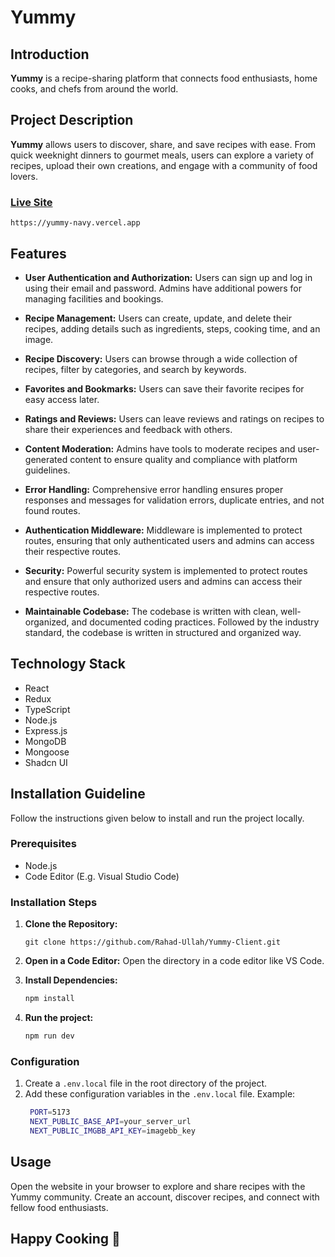 # Yummy

## Introduction

**Yummy** is a recipe-sharing platform that connects food enthusiasts, home cooks, and chefs from around the world.

## Project Description

**Yummy** allows users to discover, share, and save recipes with ease. From quick weeknight dinners to gourmet meals, users can explore a variety of recipes, upload their own creations, and engage with a community of food lovers.

### [Live Site](https://yummy-navy.vercel.app)

```plaintext
https://yummy-navy.vercel.app
   ```

## Features

- **User Authentication and Authorization:**
  Users can sign up and log in using their email and password. Admins have additional powers for managing facilities and bookings.

- **Recipe Management:**
    Users can create, update, and delete their recipes, adding details such as ingredients, steps, cooking time, and an image.

- **Recipe Discovery:**
  Users can browse through a wide collection of recipes, filter by categories, and search by keywords.

- **Favorites and Bookmarks:**
  Users can save their favorite recipes for easy access later.

- **Ratings and Reviews:**
  Users can leave reviews and ratings on recipes to share their experiences and feedback with others.

- **Content Moderation:**
  Admins have tools to moderate recipes and user-generated content to ensure quality and compliance with platform guidelines.

- **Error Handling:**
  Comprehensive error handling ensures proper responses and messages for validation errors, duplicate entries, and not found routes.

- **Authentication Middleware:**
  Middleware is implemented to protect routes, ensuring that only authenticated users and admins can access their respective routes.

- **Security:**
  Powerful security system is implemented to protect routes and ensure that only authorized users and admins can access their respective routes.

- **Maintainable Codebase:**
  The codebase is written with clean, well-organized, and documented coding practices. Followed by the industry standard, the codebase is written in structured and organized way.

## Technology Stack

- React
- Redux
- TypeScript
- Node.js
- Express.js
- MongoDB
- Mongoose
- Shadcn UI

## Installation Guideline

Follow the instructions given below to install and run the project locally.

### Prerequisites

- Node.js
- Code Editor (E.g. Visual Studio Code)

### Installation Steps

1. **Clone the Repository:**

   ```base
   git clone https://github.com/Rahad-Ullah/Yummy-Client.git
   ```

2. **Open in a Code Editor:**
   Open the directory in a code editor like VS Code.
3. **Install Dependencies:**

   ```markdown
   npm install
   ```

4. **Run the project:**

   ```markdown
   npm run dev
   ```

### Configuration

1. Create a `.env.local` file in the root directory of the project.
2. Add these configuration variables in the `.env.local` file.
   Example:
   ```bash
    PORT=5173
    NEXT_PUBLIC_BASE_API=your_server_url
    NEXT_PUBLIC_IMGBB_API_KEY=imagebb_key
   ```

## Usage

Open the website in your browser to explore and share recipes with the Yummy community. Create an account, discover recipes, and connect with fellow food enthusiasts.

## Happy Cooking 🍳